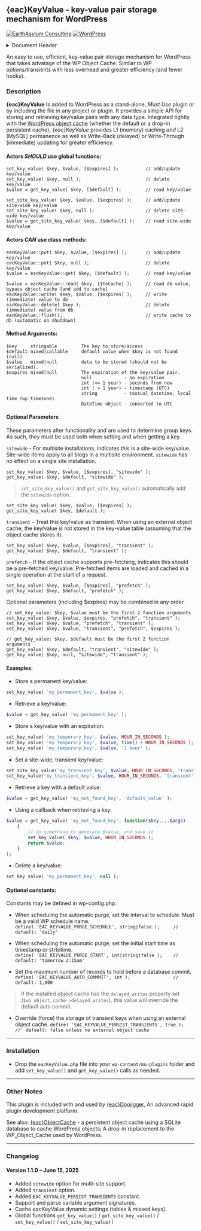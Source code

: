 ## {eac}KeyValue - key-value pair storage mechanism for WordPress
[![EarthAsylum Consulting](https://img.shields.io/badge/EarthAsylum-Consulting-0?&labelColor=6e9882&color=707070)](https://earthasylum.com/)
[![WordPress](https://img.shields.io/badge/WordPress-Plugins-grey?logo=wordpress&labelColor=blue)](https://wordpress.org/plugins/search/EarthAsylum/)


<details><summary>Document Header</summary>

Plugin URI:             https://github.com/EarthAsylum/eacKeyValue  
Author:                 [EarthAsylum Consulting](https://www.earthasylum.com)  
Stable tag:             1.1.0  
Last Updated:           15-Jun-2025  
Requires at least:      5.8  
Tested up to:           6.8  
Requires PHP:           8.1  
Contributors:           [earthasylum](https://github.com/earthasylum),[kevinburkholder](https://profiles.wordpress.org/kevinburkholder)  
License:                GPLv3 or later  
License URI:            https://www.gnu.org/licenses/gpl.html  
GitHub URI:             https://github.com/EarthAsylum/eacKeyValue  

</details>

An easy to use, efficient, key-value pair storage mechanism for WordPress that takes advatage of the WP Object Cache.
Similar to WP options/transients with less overhead and greater efficiency (and fewer hooks).

### Description

**{eac}KeyValue** Is added to WordPress as a stand-alone, *Must Use* plugin or by including the file in any project or plugin. It provides a simple API for storing and retrieving key/value pairs with any data type. Integrated tightly with the [WordPress object cache](https://developer.wordpress.org/reference/classes/wp_object_cache/) (whether the default or a drop-in persistent cache), _{eac}KeyValue_ provides L1 (memory) caching _and_ L2 (MySQL) permanence as well as Write-Back (delayed) or Write-Through (immediate) updating for greater efficiency.

#### Actors *SHOULD* use global functions:

    set_key_value( $key, $value, [$expires] );          // add/update key/value
    set_key_value( $key, null );                        // delete key/value
    $value = get_key_value( $key, [$default] );         // read key/value

    set_site_key_value( $key, $value, [$expires] );     // add/update site-wide key/value
    set_site_key_value( $key, null );                   // delete site-wide key/value
    $value = get_site_key_value( $key, [$default] );    // read site-wide key/value

#### Actors *CAN* use class methods:

    eacKeyValue::put( $key, $value, [$expires] );       // add/update key/value
    eacKeyValue::put( $key, null );                     // delete key/value
    $value = eacKeyValue::get( $key, [$default] );      // read key/value

    $value = eacKeyValue::read( $key, [$toCache] );     // read db value, bypass object cache [and add to cache]
    eacKeyValue::write( $key, $value, [$expires] );     // write (immediate) value to db
    eacKeyValue::delete( $key );                        // delete (immediate) value from db
    eacKeyValue::flush();                               // write cache to db (automatic on shutdown)

#### Method Arguments:

    $key     stringable         The key to store/access
    $default mixed|callable     default value when $key is not found (null)
    $value   mixed|null         data to be stored (should not be serialized).
    $expires mixed|null         The expiration of the key/value pair.
                                null            - no expiration
                                int (<= 1 year) - seconds from now
                                int ( > 1 year) - timestamp (UTC)
                                string          - textual datetime, local time (wp_timezone)
                                DateTime object - converted to UTC

#### Optional Parameters

These parameters alter functionality and are used to determine group keys. As such, they must be used both when setting and when getting a key.

`sitewide` - For multisite installations, indicates this is a site-wide key/value. Site-wide items apply to all blogs in a multisite environment. `sitewide` has no effect on a single site installation.

    set_key_value( $key, $value, [$expires], "sitewide" );
    get_key_value( $key, $default, "sitewide" );

>   `set_site_key_value()` and `get_site_key_value()` automatically add the `sitewide` option.

    set_site_key_value( $key, $value, [$expires] );
    get_site_key_value( $key, $default );

`transient` - Treat this key/value as transient. When using an external object cache, the key/value is not stored in the key-value table (assuming that the object cache stores it).

    set_key_value( $key, $value, [$expires], "transient" );
    get_key_value( $key, $default, "transient" );

`prefetch` - If the object cache supports pre-fetching, indicates this should be a pre-fetched key/value. Pre-fetched items are loaded and cached in a single operation at the start of a request.

    set_key_value( $key, $value, [$expires], "prefetch" );
    get_key_value( $key, $default, "prefetch" );
    
Optional parameters (including $expires) may be combined in any order.

    // set_key_value: $key, $value must be the first 2 function arguments
    set_key_value( $key, $value, $expires, "prefetch", "transient" );
    set_key_value( $key, $value, "prefetch", "transient" );
    set_key_value( $key, $value, "transient", "prefetch", $expires );

    // get_key_value: $key, $default must be the first 2 function arguments
    get_key_value( $key, $default, "transient", "sitewide" );
    get_key_value( $key, null, "sitewide", "transient" );
    
#### Examples:

+   Store a permanent key/value:
```php
set_key_value( 'my_permanent_key', $value );
```

+   Retrieve a key/value:
```php
$value = get_key_value( 'my_permanent_key' );
```

+   Store a key/value with an expiration:
```php
set_key_value( 'my_temporary_key', $value, HOUR_IN_SECONDS );
set_key_value( 'my_temporary_key', $value, time() + HOUR_IN_SECONDS );
set_key_value( 'my_temporary_key', $value, '1 hour' );
```

+   Set a site-wide, transient key/value:
```php
set_site_key_value('my_transient_key', $value, HOUR_IN_SECONDS, 'transient');
set_key_value('my_transient_key', $value, HOUR_IN_SECONDS, 'transient', 'sitewide');
```

+   Retrieve a key with a default value:
```php
$value = get_key_value( 'my_not_found_key', 'default_value' );
```

+   Using a callback when retrieving a key:
```php
$value = get_key_value( 'my_not_found_key', function($key,...$args)
    {
        // do something to generate $value, and save it
        set_key_value( $key, $value, HOUR_IN_SECONDS );
        return $value;
    }
);
```

+   Delete a key/value:
```php
set_key_value( 'my_permanent_key', null );
```

#### Optional constants:

Constants may be defined in wp-config.php.

+   When scheduling the automatic purge, set the interval to schedule. Must be a valid WP schedule name.  
`define( 'EAC_KEYVALUE_PURGE_SCHEDULE', string|false );     // default: 'daily'`  

+   When scheduling the automatic purge, set the initial start time as timestamp or strtotime.  
`define( 'EAC_KEYVALUE_PURGE_START', int|string|false );    // default: 'tomorrow 2:15am'`  

+   Set the maximum number of records to hold before a database commit.  
`define( 'EAC_KEYVALUE_AUTO_COMMMIT', int );                //  default: 1,000`  

>   If the installed object cache has the `delayed_writes` property set (`$wp_object_cache->delayed_writes`), this value will override the default auto commit.

+   Override (force) the storage of transient keys when using an external object cache.
`define( 'EAC_KEYVALUE_PERSIST_TRANSIENTS', true );         //  default: false unless no external object cache`

- - -

### Installation

+   Drop the `eacKeyValue.php` file into your `wp-content/mu-plugins` folder and add `set_key_value()` and `get_key_value()` calls as needed.

- - -

### Other Notes

This plugin is included with and used by [{eac}Doojigger](https://eacdoojigger.earthasylum.com), An advanced rapid plugin development platform.

See also: [{eac}ObjectCache](https://eacdoojigger.earthasylum.com/eacobjectcache/) - a persistent object cache using a SQLite database to cache WordPress objects; A drop-in replacement to the WP_Object_Cache used by WordPress.

- - -

### Changelog

#### Version 1.1.0 – June 15, 2025

+   Added `sitewide` option for multi-site support.
+   Added `transient` option.
+   Added `EAC_KEYVALUE_PERSIST_TRANSIENTS` constant.
+   Support and parse variable argument signatures.
+   Cache eacKeyValue dynamic settings (tables & missed keys).
+   Global functions `get_key_value()` / `get_site_key_value()` / `set_key_value()` / `set_site_key_value()`
